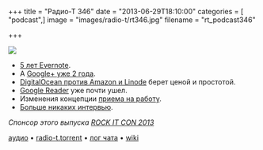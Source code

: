 +++
title = "Радио-Т 346"
date = "2013-06-29T18:10:00"
categories = [ "podcast",]
image = "images/radio-t/rt346.jpg"
filename = "rt_podcast346"

+++

![](https://radio-t.com/images/radio-t/rt346.jpg)

* [5 лет Evernote](http://evernote.com/5year/).
* А [Google+ уже 2 года](http://mashable.com/2013/06/28/google-plus-2-years/).
* [DigitalOcean против Amazon и Linode](http://techcrunch.com/2013/06/27/digitalocean-wants-to-challenge-amazon-linode-and-co-with-better-prices-marketing-and-focus-on-) берет ценой и простотой.
* [Google Reader](http://thenextweb.com/google/2013/06/29/reader-i-hardly-knew-ye/) уже почти ушел.
* Изменения концепции [приема на работу](http://tech.slashdot.org/story/13/06/22/1448228/google-respins-its-hiring-process-for-world-class-employees).
* [Больше никаких интервью](http://techcrunch.com/2013/06/22/the-technical-interview-is-dead/).

_Спонсор этого выпуска [ROCK IT CON 2013](http://www.rockitcon.com)_

[аудио](https://cdn.radio-t.com/rt_podcast346.mp3) • [radio-t.torrent](http://www.radio-t.com/torrents/rt_podcast346.mp3.torrent) • [лог чата](http://chat.radio-t.com/logs/radio-t-346.html) • [wiki](http://wiki.radio-t.com/%D0%92%D1%8B%D0%BF%D1%83%D1%81%D0%BA_346)<audio src="https://cdn.radio-t.com/rt_podcast346.mp3" preload="none"></audio>
